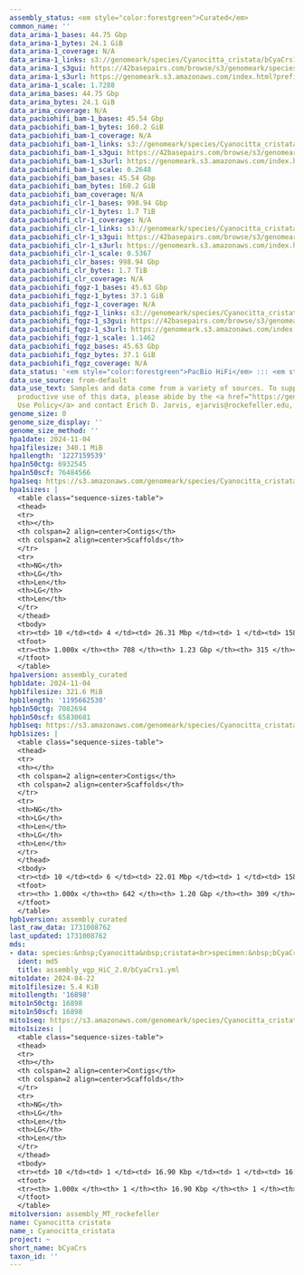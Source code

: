```yaml
---
assembly_status: <em style="color:forestgreen">Curated</em>
common_name: ''
data_arima-1_bases: 44.75 Gbp
data_arima-1_bytes: 24.1 GiB
data_arima-1_coverage: N/A
data_arima-1_links: s3://genomeark/species/Cyanocitta_cristata/bCyaCrs1/genomic_data/arima/<br>
data_arima-1_s3gui: https://42basepairs.com/browse/s3/genomeark/species/Cyanocitta_cristata/bCyaCrs1/genomic_data/arima/
data_arima-1_s3url: https://genomeark.s3.amazonaws.com/index.html?prefix=species/Cyanocitta_cristata/bCyaCrs1/genomic_data/arima/
data_arima-1_scale: 1.7288
data_arima_bases: 44.75 Gbp
data_arima_bytes: 24.1 GiB
data_arima_coverage: N/A
data_pacbiohifi_bam-1_bases: 45.54 Gbp
data_pacbiohifi_bam-1_bytes: 160.2 GiB
data_pacbiohifi_bam-1_coverage: N/A
data_pacbiohifi_bam-1_links: s3://genomeark/species/Cyanocitta_cristata/bCyaCrs1/genomic_data/pacbio_hifi/<br>
data_pacbiohifi_bam-1_s3gui: https://42basepairs.com/browse/s3/genomeark/species/Cyanocitta_cristata/bCyaCrs1/genomic_data/pacbio_hifi/
data_pacbiohifi_bam-1_s3url: https://genomeark.s3.amazonaws.com/index.html?prefix=species/Cyanocitta_cristata/bCyaCrs1/genomic_data/pacbio_hifi/
data_pacbiohifi_bam-1_scale: 0.2648
data_pacbiohifi_bam_bases: 45.54 Gbp
data_pacbiohifi_bam_bytes: 160.2 GiB
data_pacbiohifi_bam_coverage: N/A
data_pacbiohifi_clr-1_bases: 998.94 Gbp
data_pacbiohifi_clr-1_bytes: 1.7 TiB
data_pacbiohifi_clr-1_coverage: N/A
data_pacbiohifi_clr-1_links: s3://genomeark/species/Cyanocitta_cristata/bCyaCrs1/genomic_data/pacbio_hifi/<br>
data_pacbiohifi_clr-1_s3gui: https://42basepairs.com/browse/s3/genomeark/species/Cyanocitta_cristata/bCyaCrs1/genomic_data/pacbio_hifi/
data_pacbiohifi_clr-1_s3url: https://genomeark.s3.amazonaws.com/index.html?prefix=species/Cyanocitta_cristata/bCyaCrs1/genomic_data/pacbio_hifi/
data_pacbiohifi_clr-1_scale: 0.5367
data_pacbiohifi_clr_bases: 998.94 Gbp
data_pacbiohifi_clr_bytes: 1.7 TiB
data_pacbiohifi_clr_coverage: N/A
data_pacbiohifi_fqgz-1_bases: 45.63 Gbp
data_pacbiohifi_fqgz-1_bytes: 37.1 GiB
data_pacbiohifi_fqgz-1_coverage: N/A
data_pacbiohifi_fqgz-1_links: s3://genomeark/species/Cyanocitta_cristata/bCyaCrs1/genomic_data/pacbio_hifi/<br>
data_pacbiohifi_fqgz-1_s3gui: https://42basepairs.com/browse/s3/genomeark/species/Cyanocitta_cristata/bCyaCrs1/genomic_data/pacbio_hifi/
data_pacbiohifi_fqgz-1_s3url: https://genomeark.s3.amazonaws.com/index.html?prefix=species/Cyanocitta_cristata/bCyaCrs1/genomic_data/pacbio_hifi/
data_pacbiohifi_fqgz-1_scale: 1.1462
data_pacbiohifi_fqgz_bases: 45.63 Gbp
data_pacbiohifi_fqgz_bytes: 37.1 GiB
data_pacbiohifi_fqgz_coverage: N/A
data_status: '<em style="color:forestgreen">PacBio HiFi</em> ::: <em style="color:forestgreen">Arima</em>'
data_use_source: from-default
data_use_text: Samples and data come from a variety of sources. To support fair and
  productive use of this data, please abide by the <a href="https://genome10k.soe.ucsc.edu/data-use-policies/">Data
  Use Policy</a> and contact Erich D. Jarvis, ejarvis@rockefeller.edu, with any questions.
genome_size: 0
genome_size_display: ''
genome_size_method: ''
hpa1date: 2024-11-04
hpa1filesize: 340.1 MiB
hpa1length: '1227159539'
hpa1n50ctg: 6932545
hpa1n50scf: 76484566
hpa1seq: https://s3.amazonaws.com/genomeark/species/Cyanocitta_cristata/bCyaCrs1/assembly_curated/bCyaCrs1.hap1.cur.20241104.fasta.gz
hpa1sizes: |
  <table class="sequence-sizes-table">
  <thead>
  <tr>
  <th></th>
  <th colspan=2 align=center>Contigs</th>
  <th colspan=2 align=center>Scaffolds</th>
  </tr>
  <tr>
  <th>NG</th>
  <th>LG</th>
  <th>Len</th>
  <th>LG</th>
  <th>Len</th>
  </tr>
  </thead>
  <tbody>
  <tr><td> 10 </td><td> 4 </td><td> 26.31 Mbp </td><td> 1 </td><td> 158.85 Mbp </td></tr><tr><td> 20 </td><td> 10 </td><td> 20.25 Mbp </td><td> 2 </td><td> 122.02 Mbp </td></tr><tr><td> 30 </td><td> 17 </td><td> 15.05 Mbp </td><td> 3 </td><td> 118.40 Mbp </td></tr><tr><td> 40 </td><td> 26 </td><td> 11.56 Mbp </td><td> 5 </td><td> 77.20 Mbp </td></tr><tr style="background-color:#cccccc;"><td> 50 </td><td> 40 </td><td style="background-color:#88ff88;"> 6.93 Mbp </td><td> 6 </td><td style="background-color:#88ff88;"> 76.48 Mbp </td></tr><tr><td> 60 </td><td> 60 </td><td> 5.22 Mbp </td><td> 8 </td><td> 42.91 Mbp </td></tr><tr><td> 70 </td><td> 89 </td><td> 3.61 Mbp </td><td> 12 </td><td> 27.84 Mbp </td></tr><tr><td> 80 </td><td> 132 </td><td> 2.23 Mbp </td><td> 17 </td><td> 19.48 Mbp </td></tr><tr><td> 90 </td><td> 207 </td><td> 1.25 Mbp </td><td> 27 </td><td> 7.69 Mbp </td></tr><tr><td> 100 </td><td> 708 </td><td> 7.82 Kbp </td><td> 315 </td><td> 17.75 Kbp </td></tr></tbody>
  <tfoot>
  <tr><th> 1.000x </th><th> 708 </th><th> 1.23 Gbp </th><th> 315 </th><th> 1.23 Gbp </th></tr>
  </tfoot>
  </table>
hpa1version: assembly_curated
hpb1date: 2024-11-04
hpb1filesize: 321.6 MiB
hpb1length: '1195662530'
hpb1n50ctg: 7082694
hpb1n50scf: 65830681
hpb1seq: https://s3.amazonaws.com/genomeark/species/Cyanocitta_cristata/bCyaCrs1/assembly_curated/bCyaCrs1.hap2.cur.20241104.fasta.gz
hpb1sizes: |
  <table class="sequence-sizes-table">
  <thead>
  <tr>
  <th></th>
  <th colspan=2 align=center>Contigs</th>
  <th colspan=2 align=center>Scaffolds</th>
  </tr>
  <tr>
  <th>NG</th>
  <th>LG</th>
  <th>Len</th>
  <th>LG</th>
  <th>Len</th>
  </tr>
  </thead>
  <tbody>
  <tr><td> 10 </td><td> 6 </td><td> 22.01 Mbp </td><td> 1 </td><td> 158.51 Mbp </td></tr><tr><td> 20 </td><td> 12 </td><td> 17.16 Mbp </td><td> 2 </td><td> 121.56 Mbp </td></tr><tr><td> 30 </td><td> 20 </td><td> 11.86 Mbp </td><td> 3 </td><td> 118.59 Mbp </td></tr><tr><td> 40 </td><td> 32 </td><td> 9.13 Mbp </td><td> 5 </td><td> 76.39 Mbp </td></tr><tr style="background-color:#cccccc;"><td> 50 </td><td> 47 </td><td style="background-color:#88ff88;"> 7.08 Mbp </td><td> 6 </td><td style="background-color:#88ff88;"> 65.83 Mbp </td></tr><tr><td> 60 </td><td> 66 </td><td> 5.12 Mbp </td><td> 9 </td><td> 33.48 Mbp </td></tr><tr><td> 70 </td><td> 94 </td><td> 3.61 Mbp </td><td> 14 </td><td> 21.17 Mbp </td></tr><tr><td> 80 </td><td> 139 </td><td> 2.08 Mbp </td><td> 22 </td><td> 10.94 Mbp </td></tr><tr><td> 90 </td><td> 221 </td><td> 1.04 Mbp </td><td> 44 </td><td> 2.12 Mbp </td></tr><tr><td> 100 </td><td> 642 </td><td> 22.33 Kbp </td><td> 309 </td><td> 22.33 Kbp </td></tr></tbody>
  <tfoot>
  <tr><th> 1.000x </th><th> 642 </th><th> 1.20 Gbp </th><th> 309 </th><th> 1.20 Gbp </th></tr>
  </tfoot>
  </table>
hpb1version: assembly_curated
last_raw_data: 1731008762
last_updated: 1731008762
mds:
- data: species:&nbsp;Cyanocitta&nbsp;cristata<br>specimen:&nbsp;bCyaCrs1<br>projects:&nbsp;<br>&nbsp;&nbsp;-&nbsp;vgp<br>assembled_by_group:&nbsp;Rockefeller<br>data_location:&nbsp;S3<br>release_to:&nbsp;S3<br>combine_for_curation:&nbsp;true<br>hap1:&nbsp;s3://genomeark/species/Cyanocitta_cristata/bCyaCrs1/assembly_vgp_HiC_2.0/bCyaCrs1.HiC.hap1.20240422.fasta.gz<br>hap2:&nbsp;s3://genomeark/species/Cyanocitta_cristata/bCyaCrs1/assembly_vgp_HiC_2.0/bCyaCrs1.HiC.hap2.20240422.fasta.gz<br>pretext_hap1:&nbsp;s3://genomeark/species/Cyanocitta_cristata/bCyaCrs1/assembly_vgp_HiC_2.0/evaluation/hap1/pretext/bCyaCrs1_hap1_s2.pretext<br>pretext_hap2:&nbsp;s3://genomeark/species/Cyanocitta_cristata/bCyaCrs1/assembly_vgp_HiC_2.0/evaluation/hap2/pretext/bCyaCrs1_hap2_s2.pretext<br>kmer_spectra_img:&nbsp;s3://genomeark/species/Cyanocitta_cristata/bCyaCrs1/assembly_vgp_HiC_2.0/evaluation/merqury/bCyaCrs1_png/<br>pacbio_read_dir:&nbsp;s3://genomeark/species/Cyanocitta_cristata/bCyaCrs1/genomic_data/pacbio_hifi/<br>pacbio_read_type:&nbsp;hifi<br>hic_read_dir:&nbsp;s3://genomeark/species/Cyanocitta_cristata/bCyaCrs1/genomic_data/arima/<br>mito:&nbsp;s3://genomeark/species/Cyanocitta_cristata/bCyaCrs1/assembly_MT_rockefeller/bCyaCrs1.MT.20240422.fasta.gz<br>pipeline:&nbsp;<br>&nbsp;&nbsp;-&nbsp;hifiasm&nbsp;(0.19.8+galaxy0)<br>&nbsp;&nbsp;-&nbsp;yahs&nbsp;(1.2a.2+galaxy1)<br>notes:&nbsp;This&nbsp;was&nbsp;a&nbsp;Hifiasm-HiC&nbsp;assembly&nbsp;of&nbsp;bCyaCrs1,&nbsp;resulting&nbsp;in&nbsp;two&nbsp;complete&nbsp;haplotypes.&nbsp;This&nbsp;sample&nbsp;did&nbsp;not&nbsp;have&nbsp;Bionano.&nbsp;HiC&nbsp;scaffolding&nbsp;was&nbsp;performed&nbsp;with&nbsp;YaHS.&nbsp;&nbsp;The&nbsp;HiC&nbsp;prep&nbsp;kit&nbsp;used&nbsp;was&nbsp;Swift-IDT&nbsp;library&nbsp;prep.&nbsp;The&nbsp;VGL&nbsp;ID&nbsp;for&nbsp;this&nbsp;specimen&nbsp;is&nbsp;bCyaCrs2.
  ident: md5
  title: assembly_vgp_HiC_2.0/bCyaCrs1.yml
mito1date: 2024-04-22
mito1filesize: 5.4 KiB
mito1length: '16898'
mito1n50ctg: 16898
mito1n50scf: 16898
mito1seq: https://s3.amazonaws.com/genomeark/species/Cyanocitta_cristata/bCyaCrs1/assembly_MT_rockefeller/bCyaCrs1.MT.20240422.fasta.gz
mito1sizes: |
  <table class="sequence-sizes-table">
  <thead>
  <tr>
  <th></th>
  <th colspan=2 align=center>Contigs</th>
  <th colspan=2 align=center>Scaffolds</th>
  </tr>
  <tr>
  <th>NG</th>
  <th>LG</th>
  <th>Len</th>
  <th>LG</th>
  <th>Len</th>
  </tr>
  </thead>
  <tbody>
  <tr><td> 10 </td><td> 1 </td><td> 16.90 Kbp </td><td> 1 </td><td> 16.90 Kbp </td></tr><tr><td> 20 </td><td> 1 </td><td> 16.90 Kbp </td><td> 1 </td><td> 16.90 Kbp </td></tr><tr><td> 30 </td><td> 1 </td><td> 16.90 Kbp </td><td> 1 </td><td> 16.90 Kbp </td></tr><tr><td> 40 </td><td> 1 </td><td> 16.90 Kbp </td><td> 1 </td><td> 16.90 Kbp </td></tr><tr style="background-color:#cccccc;"><td> 50 </td><td> 1 </td><td style="background-color:#ff8888;"> 16.90 Kbp </td><td> 1 </td><td style="background-color:#ff8888;"> 16.90 Kbp </td></tr><tr><td> 60 </td><td> 1 </td><td> 16.90 Kbp </td><td> 1 </td><td> 16.90 Kbp </td></tr><tr><td> 70 </td><td> 1 </td><td> 16.90 Kbp </td><td> 1 </td><td> 16.90 Kbp </td></tr><tr><td> 80 </td><td> 1 </td><td> 16.90 Kbp </td><td> 1 </td><td> 16.90 Kbp </td></tr><tr><td> 90 </td><td> 1 </td><td> 16.90 Kbp </td><td> 1 </td><td> 16.90 Kbp </td></tr><tr><td> 100 </td><td> 1 </td><td> 16.90 Kbp </td><td> 1 </td><td> 16.90 Kbp </td></tr></tbody>
  <tfoot>
  <tr><th> 1.000x </th><th> 1 </th><th> 16.90 Kbp </th><th> 1 </th><th> 16.90 Kbp </th></tr>
  </tfoot>
  </table>
mito1version: assembly_MT_rockefeller
name: Cyanocitta cristata
name_: Cyanocitta_cristata
project: ~
short_name: bCyaCrs
taxon_id: ''
---
```

